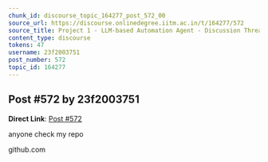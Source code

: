```yaml
---
chunk_id: discourse_topic_164277_post_572_00
source_url: https://discourse.onlinedegree.iitm.ac.in/t/164277/572
source_title: Project 1 - LLM-based Automation Agent - Discussion Thread [TDS Jan 2025]
content_type: discourse
tokens: 47
username: 23f2003751
post_number: 572
topic_id: 164277
---
```


## Post #572 by 23f2003751

**Direct Link**: [Post #572](https://discourse.onlinedegree.iitm.ac.in/t/164277/572)

anyone check my repo

github.com

